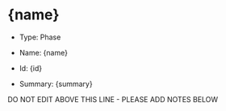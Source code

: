 # {name}

* Type: Phase

* Name: {name}

* Id: {id}

* Summary: {summary}

DO NOT EDIT ABOVE THIS LINE - PLEASE ADD NOTES BELOW

